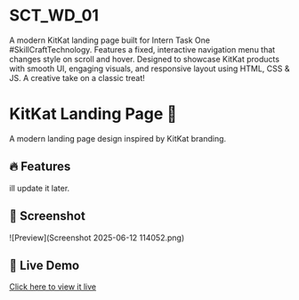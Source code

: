 # SCT_WD_01
A modern KitKat landing page built for Intern Task One #SkillCraftTechnology. Features a fixed, interactive navigation menu that changes style on scroll and hover. Designed to showcase KitKat products with smooth UI, engaging visuals, and responsive layout using HTML, CSS &amp; JS. A creative take on a classic treat!
# KitKat Landing Page 🍫

A modern landing page design inspired by KitKat branding.

## 🔥 Features
ill update it later.

## 📸 Screenshot

![Preview](Screenshot 2025-06-12 114052.png)

## 🚀 Live Demo
[Click here to view it live](https://bikash-mahanandia.github.io/SCT_WD_01/)